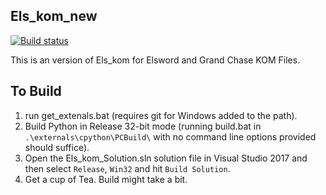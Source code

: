 ## Els_kom_new

[![Build status](https://ci.appveyor.com/api/projects/status/5ikdee6h3qy6lyum?svg=true)](https://ci.appveyor.com/project/AraHaan/els-kom-new)



This is an version of Els_kom for Elsword and Grand Chase KOM Files.

## To Build

1. run get_extenals.bat (requires git for Windows added to the path).
2. Build Python in Release 32-bit mode (running build.bat in ``.\externals\cpython\PCBuild\`` with no command line options provided should suffice).
3. Open the Els_kom_Solution.sln solution file in Visual Studio 2017 and then select ``Release``, ``Win32`` and hit ``Build Solution``.
4. Get a cup of Tea. Build might take a bit.

